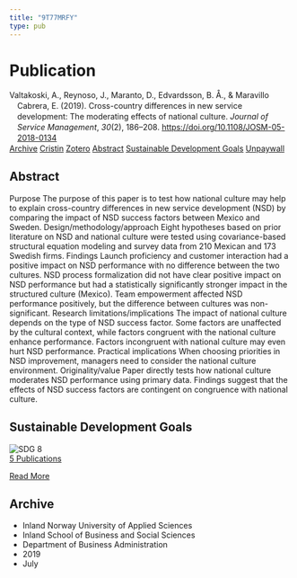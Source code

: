 ```yaml
---
title: "9T77MRFY"
type: pub
---
```

<h1>Publication</h1>
<article id="csl-bib-container-9T77MRFY" class="csl-bib-container">
  <div class="csl-bib-body" style="line-height: 1.35; padding-left: 1em; text-indent:-1em;">
  <div class="csl-entry">Valtakoski, A., Reynoso, J., Maranto, D., Edvardsson, B. &#xC5;., &amp; Maravillo Cabrera, E. (2019). Cross-country differences in new service development: The moderating effects of national culture. <i>Journal of Service Management</i>, <i>30</i>(2), 186&#x2013;208. <a href="https://doi.org/10.1108/JOSM-05-2018-0134">https://doi.org/10.1108/JOSM-05-2018-0134</a></div>
</div>
  <div class="csl-bib-buttons">
    <a href="#taxonomy-article-9T77MRFY" class="csl-bib-button">Archive</a>
    <a href="https://app.cristin.no/results/show.jsf?id=1710180" alt="Cristin URL" class="csl-bib-button">Cristin</a>
    <a href="http://zotero.org/groups/5402882/items/9T77MRFY" alt="Zotero URL" class="csl-bib-button">Zotero</a>
    <a href="#abstract-article-9T77MRFY" class="csl-bib-button">Abstract</a>
    <a href="#sdg-article-9T77MRFY" class="csl-bib-button">Sustainable Development Goals</a>
    <a href="https://doi.org/10.1108/josm-05-2018-0134" class="csl-bib-button">Unpaywall</a>
  </div>
  <div id="csl-bib-meta-container-9T77MRFY"></div>
</article>
<div id="csl-bib-meta-9T77MRFY" class="csl-bib-meta">
  <article id="abstract-article-9T77MRFY" class="abstract-article">
    <h1>Abstract</h1>
    Purpose The purpose of this paper is to test how national culture may help to explain cross-country differences in new service development (NSD) by comparing the impact of NSD success factors between Mexico and Sweden. Design/methodology/approach Eight hypotheses based on prior literature on NSD and national culture were tested using covariance-based structural equation modeling and survey data from 210 Mexican and 173 Swedish firms. Findings Launch proficiency and customer interaction had a positive impact on NSD performance with no difference between the two cultures. NSD process formalization did not have clear positive impact on NSD performance but had a statistically significantly stronger impact in the structured culture (Mexico). Team empowerment affected NSD performance positively, but the difference between cultures was non-significant. Research limitations/implications The impact of national culture depends on the type of NSD success factor. Some factors are unaffected by the cultural context, while factors congruent with the national culture enhance performance. Factors incongruent with national culture may even hurt NSD performance. Practical implications When choosing priorities in NSD improvement, managers need to consider the national culture environment. Originality/value Paper directly tests how national culture moderates NSD performance using primary data. Findings suggest that the effects of NSD success factors are contingent on congruence with national culture.
  </article>
  <article id="sdg-article-9T77MRFY" class="sdg-article">
    <h1>Sustainable Development Goals</h1>
    <div class="sdg-container"><div id="sdg8" class="sdg"> <img src="{{< params subfolder >}}images/sdg/sdg08_en.png" class="image" alt="SDG 8"> <div class="sdg-overlay"> <a href="{{< params subfolder >}}en/archive/?sdg=8#archive" class="sdg-publication-count"><span>5</span> Publications</a> <p><a href="https://sdgs.un.org/goals/goal8" class="sdg-read-more">Read More</a></p> </div> </div></div>
  </article>
  <article id="taxonomy-article-9T77MRFY" class="taxonomy-article">
    <h1>Archive</h1>
    <ul>
      <li>Inland Norway University of Applied Sciences</li>
      <li>Inland School of Business and Social Sciences</li>
      <li>Department of Business Administration</li>
      <li>2019</li>
      <li>July</li>
    </ul>
  </article>
</div>
